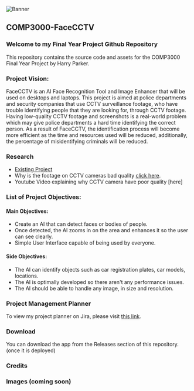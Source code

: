 ![Banner](https://imgur.com/Dom8Hmy.png)

## COMP3000-FaceCCTV

### Welcome to my Final Year Project Github Repository

This repository contains the source code and assets for the COMP3000 Final Year Project by Harry Parker.

### Project Vision:

FaceCCTV is an AI Face Recognition Tool and Image Enhancer that will be used on desktops and laptops. This project is aimed at police departments and security companies that use CCTV surveillance footage, who have trouble identifying people that they are looking for, through CCTV footage. Having low-quality CCTV footage and screenshots is a real-world problem which may give police departments a hard time identifying the correct person. As a result of FaceCCTV, the identification process will become more efficient as the time and resources used will be reduced, additionally, the percentage of misidentifying criminals will be reduced. 

### Research

* [Existing Project](https://pyimagesearch.com/2018/06/18/face-recognition-with-opencv-python-and-deep-learning/)
* Why is the footage on CCTV cameras bad quality [click here](https://www.scienceabc.com/eyeopeners/why-is-the-quality-of-cctv-footage-still-so-low.html).
* Youtube Video explaining why CCTV camera have poor quality [here]

### List of Project Objectives:

#### Main Objectives:
* Create an AI that can detect faces or bodies of people.
* Once detected, the AI zooms in on the area and enhances it so the user can see clearly.
* Simple User Interface capable of being used by everyone.

#### Side Objectives:

* The AI can identify objects such as car registration plates, car models, locations.
* The AI is optimally developed so there aren't any performance issues.
* The AI should be able to handle any image, in size and resolution.

### Project Management Planner 

To view my project planner on Jira, please visit [this link](https://id.atlassian.com/invite/p/jira-software?id=Oz8QbbMWRCyVmXMjr2BcFQ).

### Download

You can download the app from the Releases section of this repository. (once it is deployed)

### Credits 

### Images (coming soon)
